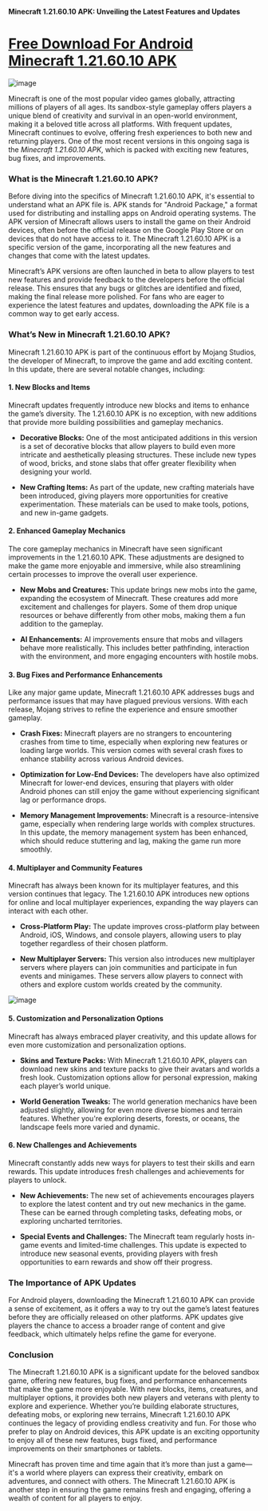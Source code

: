 **Minecraft 1.21.60.10 APK: Unveiling the Latest Features and Updates**

# [Free Download For Android Minecraft 1.21.60.10 APK](https://minecraft.modfyp.com/)

![image](https://github.com/user-attachments/assets/6276e324-1fd3-43ea-963e-e2278d7f77f9)

Minecraft is one of the most popular video games globally, attracting millions of players of all ages. Its sandbox-style gameplay offers players a unique blend of creativity and survival in an open-world environment, making it a beloved title across all platforms. With frequent updates, Minecraft continues to evolve, offering fresh experiences to both new and returning players. One of the most recent versions in this ongoing saga is the *Minecraft 1.21.60.10 APK*, which is packed with exciting new features, bug fixes, and improvements.

### What is the Minecraft 1.21.60.10 APK?

Before diving into the specifics of Minecraft 1.21.60.10 APK, it's essential to understand what an APK file is. APK stands for "Android Package," a format used for distributing and installing apps on Android operating systems. The APK version of Minecraft allows users to install the game on their Android devices, often before the official release on the Google Play Store or on devices that do not have access to it. The Minecraft 1.21.60.10 APK is a specific version of the game, incorporating all the new features and changes that come with the latest updates.

Minecraft’s APK versions are often launched in beta to allow players to test new features and provide feedback to the developers before the official release. This ensures that any bugs or glitches are identified and fixed, making the final release more polished. For fans who are eager to experience the latest features and updates, downloading the APK file is a common way to get early access.

### What’s New in Minecraft 1.21.60.10 APK?

Minecraft 1.21.60.10 APK is part of the continuous effort by Mojang Studios, the developer of Minecraft, to improve the game and add exciting content. In this update, there are several notable changes, including:

#### 1. **New Blocks and Items**

Minecraft updates frequently introduce new blocks and items to enhance the game’s diversity. The 1.21.60.10 APK is no exception, with new additions that provide more building possibilities and gameplay mechanics.

- **Decorative Blocks:** One of the most anticipated additions in this version is a set of decorative blocks that allow players to build even more intricate and aesthetically pleasing structures. These include new types of wood, bricks, and stone slabs that offer greater flexibility when designing your world.
  
- **New Crafting Items:** As part of the update, new crafting materials have been introduced, giving players more opportunities for creative experimentation. These materials can be used to make tools, potions, and new in-game gadgets.

#### 2. **Enhanced Gameplay Mechanics**

The core gameplay mechanics in Minecraft have seen significant improvements in the 1.21.60.10 APK. These adjustments are designed to make the game more enjoyable and immersive, while also streamlining certain processes to improve the overall user experience.

- **New Mobs and Creatures:** This update brings new mobs into the game, expanding the ecosystem of Minecraft. These creatures add more excitement and challenges for players. Some of them drop unique resources or behave differently from other mobs, making them a fun addition to the gameplay.

- **AI Enhancements:** AI improvements ensure that mobs and villagers behave more realistically. This includes better pathfinding, interaction with the environment, and more engaging encounters with hostile mobs.

#### 3. **Bug Fixes and Performance Enhancements**

Like any major game update, Minecraft 1.21.60.10 APK addresses bugs and performance issues that may have plagued previous versions. With each release, Mojang strives to refine the experience and ensure smoother gameplay.

- **Crash Fixes:** Minecraft players are no strangers to encountering crashes from time to time, especially when exploring new features or loading large worlds. This version comes with several crash fixes to enhance stability across various Android devices.
  
- **Optimization for Low-End Devices:** The developers have also optimized Minecraft for lower-end devices, ensuring that players with older Android phones can still enjoy the game without experiencing significant lag or performance drops.

- **Memory Management Improvements:** Minecraft is a resource-intensive game, especially when rendering large worlds with complex structures. In this update, the memory management system has been enhanced, which should reduce stuttering and lag, making the game run more smoothly.

#### 4. **Multiplayer and Community Features**

Minecraft has always been known for its multiplayer features, and this version continues that legacy. The 1.21.60.10 APK introduces new options for online and local multiplayer experiences, expanding the way players can interact with each other.

- **Cross-Platform Play:** The update improves cross-platform play between Android, iOS, Windows, and console players, allowing users to play together regardless of their chosen platform.

- **New Multiplayer Servers:** This version also introduces new multiplayer servers where players can join communities and participate in fun events and minigames. These servers allow players to connect with others and explore custom worlds created by the community.

![image](https://github.com/user-attachments/assets/0ade3df8-933f-4311-b972-b161429ebfc1)

#### 5. **Customization and Personalization Options**

Minecraft has always embraced player creativity, and this update allows for even more customization and personalization options.

- **Skins and Texture Packs:** With Minecraft 1.21.60.10 APK, players can download new skins and texture packs to give their avatars and worlds a fresh look. Customization options allow for personal expression, making each player’s world unique.

- **World Generation Tweaks:** The world generation mechanics have been adjusted slightly, allowing for even more diverse biomes and terrain features. Whether you're exploring deserts, forests, or oceans, the landscape feels more varied and dynamic.

#### 6. **New Challenges and Achievements**

Minecraft constantly adds new ways for players to test their skills and earn rewards. This update introduces fresh challenges and achievements for players to unlock.

- **New Achievements:** The new set of achievements encourages players to explore the latest content and try out new mechanics in the game. These can be earned through completing tasks, defeating mobs, or exploring uncharted territories.

- **Special Events and Challenges:** The Minecraft team regularly hosts in-game events and limited-time challenges. This update is expected to introduce new seasonal events, providing players with fresh opportunities to earn rewards and show off their progress.

### The Importance of APK Updates

For Android players, downloading the Minecraft 1.21.60.10 APK can provide a sense of excitement, as it offers a way to try out the game’s latest features before they are officially released on other platforms. APK updates give players the chance to access a broader range of content and give feedback, which ultimately helps refine the game for everyone.

### Conclusion

The Minecraft 1.21.60.10 APK is a significant update for the beloved sandbox game, offering new features, bug fixes, and performance enhancements that make the game more enjoyable. With new blocks, items, creatures, and multiplayer options, it provides both new players and veterans with plenty to explore and experience. Whether you’re building elaborate structures, defeating mobs, or exploring new terrains, Minecraft 1.21.60.10 APK continues the legacy of providing endless creativity and fun. For those who prefer to play on Android devices, this APK update is an exciting opportunity to enjoy all of these new features, bugs fixed, and performance improvements on their smartphones or tablets.

Minecraft has proven time and time again that it’s more than just a game—it's a world where players can express their creativity, embark on adventures, and connect with others. The Minecraft 1.21.60.10 APK is another step in ensuring the game remains fresh and engaging, offering a wealth of content for all players to enjoy.
